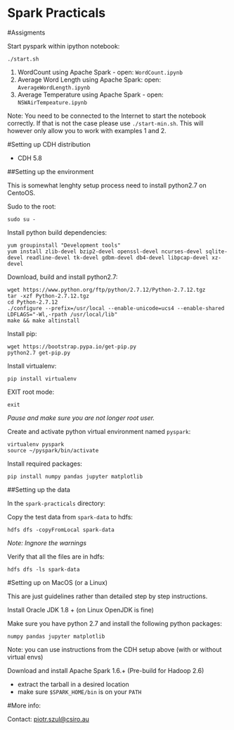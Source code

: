Spark Practicals
====================================

#Assigments

Start pyspark within ipython notebook: 

	./start.sh  

1. WordCount using Apache Spark - open: `WordCount.ipynb`
2. Average Word Length using Apache Spark: open: `AverageWordLength.ipynb`
3. Average Temperature using Apache Spark - open: `NSWAirTempeature.ipynb`


Note: You need to be connected to the Internet to start the notebook correctly. If that is not the case please use `./start-min.sh`. This will however only allow you to work with examples 1 and 2.

#Setting up CDH distribution

* CDH 5.8 

##Setting up the environment

This is somewhat lenghty setup process need to install python2.7 on CentoOS.

Sudo to the root:

	sudo su -


Install python build dependencies:

	yum groupinstall "Development tools"
    yum install zlib-devel bzip2-devel openssl-devel ncurses-devel sqlite-devel readline-devel tk-devel gdbm-devel db4-devel libpcap-devel xz-devel
    

Download, build and install python2.7:

 	wget https://www.python.org/ftp/python/2.7.12/Python-2.7.12.tgz
    tar -xzf Python-2.7.12.tgz 
    cd Python-2.7.12
	./configure --prefix=/usr/local --enable-unicode=ucs4 --enable-shared LDFLAGS="-Wl,-rpath /usr/local/lib"
	make && make altinstall


Install pip: 

	wget https://bootstrap.pypa.io/get-pip.py
	python2.7 get-pip.py 

Install virtualenv:

	pip install virtualenv


EXIT root mode:

	exit

_Pause and make sure you are not longer root user._


Create and activate python virtual environment named `pyspark`:

   	virtualenv pyspark
   	source ~/pyspark/bin/activate

Install required packages:

    pip install numpy pandas jupyter matplotlib


##Setting up the data 

In the `spark-practicals` directory:

Copy the test data from `spark-data` to hdfs:

	hdfs dfs -copyFromLocal spark-data 

_Note: Ingnore the warnings_


Verify that all the files are in hdfs:

	hdfs dfs -ls spark-data


#Setting up on MacOS (or a Linux)

This are just guidelines rather than detailed step by step instructions.

Install Oracle JDK 1.8 + (on Linux OpenJDK is fine)

Make sure you have python 2.7  and install the following python packages:
    
    numpy pandas jupyter matplotlib
   
Note: you can use instructions from the CDH setup above (with or without virtual envs)

Download and install Apache Spark 1.6.+ (Pre-build for Hadoop 2.6)

* extract the tarball in a desired location
* make sure `$SPARK_HOME/bin` is on your `PATH`
    
#More info:

Contact: piotr.szul@csiro.au


 
